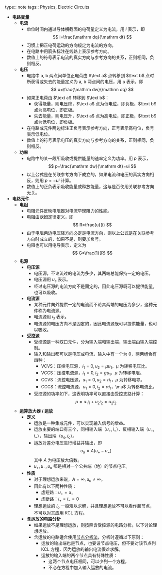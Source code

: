 type:: note
tags:: Physics, Electric Circuits

- **电路变量**
	- **电流**
		- 单位时间内通过导体横截面的电荷量定义为电流，用 $i$ 表示，即
		  $$
		  i=\frac{\mathrm dq}{\mathrm dt}
		  $$
		- 习惯上把正电荷运动的方向规定为电流的方向。
		- 在电路中用箭头标注在线路上表示参考方向。
		- 数值上的符号表示电流的真实方向与参考方向的关系，正则相同，负则相反。
	- **电压**
		- 电路中 $\text{a, b}$ 两点间单位正电荷由 $\text a$ 点转移到 $\text b$ 点时所获得或失去的能量定义为 $\text{a, b}$ 两点间的电压，用 $u$ 表示，即
		  $$
		  u=\frac{\mathrm dw}{\mathrm dq}
		  $$
		- 如果正电荷由 $\text a$ 转移到 $\text b$：
			- 获得能量，则电压降，$\text a$ 点为低电位，即负极，$\text b$ 点为高电位，即正极。
			- 失去能量，则电压升，$\text a$ 点为高电位，即正极，$\text b$ 点为低电位，即负极。
		- 在电路或元件两边标注正负号表示参考方向，正号表示高电位，负号表示低电位。
		- 数值上的符号表示电压的真实方向与参考方向的关系，正则相同，负则相反。
	- **功率**
		- 电路中的某一段所吸收或提供能量的速率定义为功率。用 $p$ 表示，
		  $$
		  p=\frac{\mathrm dw}{\mathrm dt}=ui
		  $$
		- 以上公式是在关联参考方向下成立的，如果电流和电压的真实方向相反，则用 $p=-ui$ 计算。
		- 数值上的正负表示吸收能量或释放能量，这与是否使用关联参考方向无关。
- **电路元件**
	- **电阻**
		- 电阻元件反映电阻器对电流早现阻力的性能。
		- 电阻由欧姆定律定义，即
		  $$
		  R=\frac{u}{i}
		  $$
		- 由于电阻两边电压降方向必定是电流方向，则以上公式是在关联参考方向时成立的，如果不是，则要加负号。
		- 电阻也可以用电导表示，定义为
		  $$
		  G=\frac{1}{R}
		  $$
	- **电源**
		- **电压源**
			- 电压源，不论流过的电流为多少，其两端总能保持一定的电压。
			- 电压源用 $u_s$ 表示。
			- 经过电压源的电流方向不是固定的，因此电压源既可以提供能量，也可以吸收。
		- **电流源**
			- 某种元件向外提供一定的电流而不论其两端的电压为多少，这种元件称为电流源。
			- 电流源用 $i_s$ 表示。
			- 电流源的电压方向不是固定的，因此电流源既可以提供能量，也可以吸收。
		- **受控源**
			- 受控源是一种双口元件，分为输入端和输出端，输出端由输入端控制。
			- 输入和输出都可以是电压或电流，输入中有一个为 $0$，两两组合有四种：
				- VCVS：压控电压源，$i_1=0,u_2=\mu u_1$，$\mu$ 为转移电压比。
				- VCCS：压控电流源，$i_1=0,i_2=gu_1$，$\mu$ 为转移电阻。
				- CCVS：流控电压源，$u_1=0,u_2=ri_1$，$\mu$ 为转移电导。
				- CCCS：流控电流源，$u_1=0,i_2=\alpha i_1，$\mu$ 为转移电流比。
			- 受控源的功率如下，这表明功率可以直接由受控支路计算：
			  $$
			  p=u_1i_1+u_2i_2=u_2i_2
			  $$
	- **运算放大器 / 运放**
		- **定义**
			- 运放是一种集成元件，可以实现输入信号的增益。
			- 运放主要的端口有三个，同相输入端（$u_+,i_+$）、反相输入端（$u_-,i_-$），输出端（$u_{\mathrm o},i_{\mathrm o}$）。
			- 运放对差分电压进行增益并输出，即
			  $$
			  u_{\mathrm o}=A(u_+-u_-)
			  $$
			  其中 $A$ 为电压放大倍数。
			- $u_+,u_-,u_{\mathrm o}$ 都是相对一个公共端（地）的节点电压。
		- **性质**
			- 对于理想运放来说，$A=\infty,u_{\mathrm o}\ne\infty$。
			- 因此有以下两种性质：
				- 虚短路：$u_+=u_-$
				- 虚断路：$i_+=i_-=0$
			- 理想运放的 $i_{\mathrm o}$ 一般难以求解，并且理想运放不可以看作超节点，不可以对其应用 KCL 方程。
		- **含运放的电路分析**
			- 如果运放不是理想运放，则按照含受控源的电路分析。以下讨论理想运放。
			- 含运放的电路适合使用[节点分析法](((65ec249e-7009-409d-ac58-7303f03a756d)))，分析时遵循以下原则：
				- 运放的输出端也是节点，也要设节点电压，但不要对该节点列 KCL 方程，因为运放的输出电流很难求解。
				- 运放的输入端的两个节点具有特殊性质：
					- 这两个节点电压相同，可以少列一个方程。
					- 不必在方程中加入输入运放的电流。
